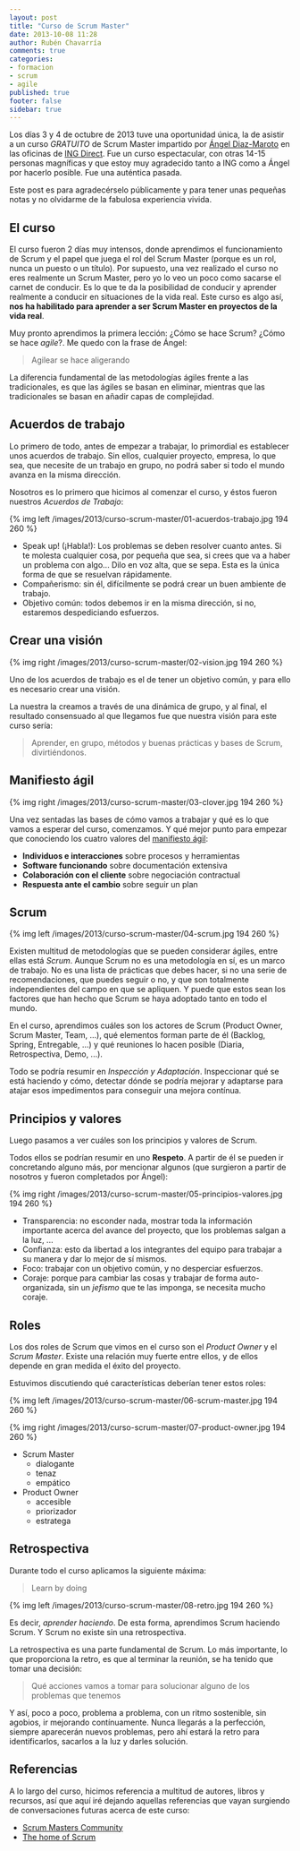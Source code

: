 ```yaml
---
layout: post
title: "Curso de Scrum Master"
date: 2013-10-08 11:28
author: Rubén Chavarría
comments: true
categories: 
- formacion
- scrum
- agile
published: true
footer: false
sidebar: true
---
```


Los días 3 y 4 de octubre de 2013 tuve una oportunidad única, la de asistir a
un curso *GRATUITO* de Scrum Master impartido por [Ángel Diaz-Maroto] en las oficinas de 
[ING Direct]. Fue un curso espectacular, con otras 14-15 personas magníficas y
que estoy muy agradecido tanto a ING como a Ángel por hacerlo posible. Fue una
auténtica pasada.

[Ángel Diaz-Maroto]: http://twitter.com/adiazmaroto
[ING Direct]: http://www.ingdirect.es

Este post es para agradecérselo públicamente y para tener unas pequeñas notas y
no olvidarme de la fabulosa experiencia vivida. 

<!-- more -->

## El curso

El curso fueron 2 días muy intensos, donde aprendimos el funcionamiento de Scrum y el 
papel que juega el rol del Scrum Master (porque es un rol, nunca un puesto o un título). 
Por supuesto, una vez realizado el curso no eres realmente un Scrum Master, pero yo 
lo veo un poco como sacarse el carnet de conducir. Es lo que te da la posibilidad
de conducir y aprender realmente a conducir en situaciones de la vida real. Este curso
es algo así, **nos ha habilitado para aprender a ser Scrum Master en proyectos de la vida
real**.

Muy pronto aprendimos la primera lección: ¿Cómo se hace Scrum? ¿Cómo se hace *agile*?.
Me quedo con la frase de Ángel: 

> Agilear se hace aligerando

La diferencia fundamental de las metodologías ágiles frente a las tradicionales,
es que las ágiles se basan en eliminar, mientras que las tradicionales se 
basan en añadir capas de complejidad.

## Acuerdos de trabajo

Lo primero de todo, antes de empezar a trabajar, lo primordial es establecer unos 
acuerdos de trabajo. Sin ellos, cualquier proyecto, empresa, lo que sea, que necesite
de un trabajo en grupo, no podrá saber si todo el mundo avanza en la misma dirección.

Nosotros es lo primero que hicimos al comenzar el curso, y éstos fueron nuestros 
*Acuerdos de Trabajo*:

{% img left /images/2013/curso-scrum-master/01-acuerdos-trabajo.jpg 194 260 %}

- Speak up! (¡Habla!): Los problemas se deben resolver cuanto antes. Si te molesta 
cualquier cosa, por pequeña que sea, si crees que va a haber un problema con algo...
Dilo en voz alta, que se sepa. Esta es la única forma de que se resuelvan rápidamente.
- Compañerismo: sin él, difícilmente se podrá crear un buen ambiente de trabajo.
- Objetivo común: todos debemos ir en la misma dirección, si no, estaremos despediciando
esfuerzos.

## Crear una visión

{% img right /images/2013/curso-scrum-master/02-vision.jpg 194 260 %}

Uno de los acuerdos de trabajo es el de tener un objetivo común, y para ello es
necesario crear una visión.

La nuestra la creamos a través de una dinámica de grupo, y al final, el resultado
consensuado al que llegamos fue que nuestra visión para este curso sería:

> Aprender, en grupo, métodos y buenas prácticas y bases de Scrum, divirtiéndonos.

## Manifiesto ágil

{% img right /images/2013/curso-scrum-master/03-clover.jpg 194 260 %}

Una vez sentadas las bases de cómo vamos a trabajar y qué es lo que vamos a
esperar del curso, comenzamos. Y qué mejor punto para empezar que conociendo
los cuatro valores del [manifiesto ágil](http://www.agilemanifesto.org/iso/es/):

- **Individuos e interacciones** sobre procesos y herramientas
- **Software funcionando** sobre documentación extensiva
- **Colaboración con el cliente** sobre negociación contractual
- **Respuesta ante el cambio** sobre seguir un plan

## Scrum

{% img left /images/2013/curso-scrum-master/04-scrum.jpg 194 260 %}

Existen multitud de metodologías que se pueden considerar ágiles, entre ellas
está *Scrum*. Aunque Scrum no es una metodología en sí, es un marco de trabajo.
No es una lista de prácticas que debes hacer, si no una serie de recomendaciones,
que puedes seguir o no, y que son totalmente independientes del campo en que
se apliquen. Y puede que estos sean los factores que han hecho que Scrum se
haya adoptado tanto en todo el mundo.

En el curso, aprendimos cuáles son los actores de Scrum (Product Owner, Scrum
Master, Team, ...), qué elementos forman parte de él (Backlog, Spring, 
Entregable, ...) y qué reuniones lo hacen posible (Diaria, Retrospectiva,
Demo, ...).

Todo se podría resumir en *Inspección y Adaptación*. Inspeccionar qué se está
haciendo y cómo, detectar dónde se podría mejorar y adaptarse para atajar
esos impedimentos para conseguir una mejora contínua.

## Principios y valores

Luego pasamos a ver cuáles son los principios y valores de Scrum. 

Todos ellos se podrían resumir en uno **Respeto**. A partir de él se pueden 
ir concretando alguno más, por mencionar algunos (que surgieron a partir de
nosotros y fueron completados por Ángel):

{% img right /images/2013/curso-scrum-master/05-principios-valores.jpg 194 260 %}

- Transparencia: no esconder nada, mostrar toda la información importante acerca
del avance del proyecto, que los problemas salgan a la luz, ...
- Confianza: esto da libertad a los integrantes del equipo para trabajar a su
manera y dar lo mejor de sí mismos.
- Foco: trabajar con un objetivo común, y no desperciar esfuerzos.
- Coraje: porque para cambiar las cosas y trabajar de forma auto-organizada,
sin un *jefismo* que te las imponga, se necesita mucho coraje.

## Roles

Los dos roles de Scrum que vimos en el curso son el *Product Owner* y el *Scrum
Master*. Existe una relación muy fuerte entre ellos, y de ellos depende en
gran medida el éxito del proyecto. 

Estuvimos discutiendo qué características deberían tener estos roles:

{% img left /images/2013/curso-scrum-master/06-scrum-master.jpg 194 260 %}

{% img right /images/2013/curso-scrum-master/07-product-owner.jpg 194 260 %}

- Scrum Master
	- dialogante
	- tenaz
	- empático
- Product Owner
	- accesible
	- priorizador
	- estratega

## Retrospectiva

Durante todo el curso aplicamos la siguiente máxima: 

> Learn by doing

{% img left /images/2013/curso-scrum-master/08-retro.jpg 194 260 %}

Es decir, *aprender haciendo*. De esta forma, aprendimos Scrum haciendo Scrum.
Y Scrum no existe sin una retrospectiva. 

La retrospectiva es una parte fundamental de Scrum. Lo más importante, lo que
proporciona la retro, es que al terminar la reunión, se ha tenido que tomar una
decisión: 

> Qué acciones vamos a tomar para solucionar alguno de los problemas que tenemos

Y así, poco a poco, problema a problema, con un ritmo sostenible, sin agobios,
ir mejorando contínuamente. Nunca llegarás a la perfección, siempre aparecerán
nuevos problemas, pero ahí estará la retro para identificarlos, sacarlos a la
luz y darles solución.

## Referencias

A lo largo del curso, hicimos referencia a multitud de autores, libros y recursos, 
así que aquí iré dejando aquellas referencias que vayan surgiendo de conversaciones
futuras acerca de este curso:

- [Scrum Masters Community](http://scrummasters.com/)
- [The home of Scrum](https://www.scrum.org/)
